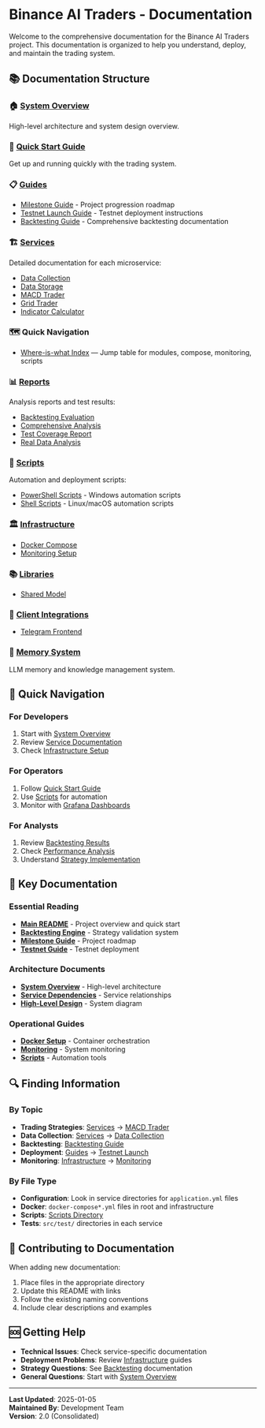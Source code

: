 # Binance AI Traders - Documentation

Welcome to the comprehensive documentation for the Binance AI Traders project. This documentation is organized to help you understand, deploy, and maintain the trading system.

## 📚 Documentation Structure

### 🏠 [System Overview](overview.md)
High-level architecture and system design overview.

### 🚀 [Quick Start Guide](guides/QUICK_START.md)
Get up and running quickly with the trading system.

### 📋 [Guides](guides/)
- [Milestone Guide](guides/MILESTONE_GUIDE.md) - Project progression roadmap
- [Testnet Launch Guide](guides/TESTNET_LAUNCH_GUIDE.md) - Testnet deployment instructions
- [Backtesting Guide](BACKTESTING_README.md) - Comprehensive backtesting documentation

### 🏗️ [Services](services/)
Detailed documentation for each microservice:
- [Data Collection](services/binance-data-collection.md)
- [Data Storage](services/binance-data-storage.md)
- [MACD Trader](services/binance-trader-macd.md)
- [Grid Trader](services/binance-trader-grid.md)
- [Indicator Calculator](services/indicator-calculator.md)

### 🗺️ Quick Navigation
- [Where-is-what Index](WHERE_IS_WHAT.md) — Jump table for modules, compose, monitoring, scripts

### 📊 [Reports](reports/)
Analysis reports and test results:
- [Backtesting Evaluation](reports/BACKTESTING_EVALUATION_REPORT.md)
- [Comprehensive Analysis](reports/COMPREHENSIVE_ANALYSIS_RESULTS.md)
- [Test Coverage Report](reports/TEST_COVERAGE_REPORT.md)
- [Real Data Analysis](reports/REAL_DATA_ANALYSIS_RESULTS.md)

### 🔧 [Scripts](scripts/)
Automation and deployment scripts:
- [PowerShell Scripts](scripts/README.md) - Windows automation scripts
- [Shell Scripts](scripts/README.md) - Linux/macOS automation scripts

### 🏛️ [Infrastructure](infrastructure/)
- [Docker Compose](infrastructure/docker-compose.md)
- [Monitoring Setup](infrastructure/monitoring-grafana-testnet.md)

### 📚 [Libraries](libs/)
- [Shared Model](libs/binance-shared-model.md)

### 🔌 [Client Integrations](clients/)
- [Telegram Frontend](clients/telegram-frontend-python.md)

### 🧠 [Memory System](memory/)
LLM memory and knowledge management system.

## 🚀 Quick Navigation

### For Developers
1. Start with [System Overview](overview.md)
2. Review [Service Documentation](services/README.md)
3. Check [Infrastructure Setup](infrastructure/README.md)

### For Operators
1. Follow [Quick Start Guide](guides/QUICK_START.md)
2. Use [Scripts](scripts/README.md) for automation
3. Monitor with [Grafana Dashboards](infrastructure/monitoring-grafana-testnet.md)

### For Analysts
1. Review [Backtesting Results](reports/BACKTESTING_EVALUATION_REPORT.md)
2. Check [Performance Analysis](reports/COMPREHENSIVE_ANALYSIS_RESULTS.md)
3. Understand [Strategy Implementation](services/binance-trader-macd.md)

## 📖 Key Documentation

### Essential Reading
- **[Main README](../README.md)** - Project overview and quick start
- **[Backtesting Engine](BACKTESTING_README.md)** - Strategy validation system
- **[Milestone Guide](guides/MILESTONE_GUIDE.md)** - Project roadmap
- **[Testnet Guide](guides/TESTNET_LAUNCH_GUIDE.md)** - Testnet deployment

### Architecture Documents
- **[System Overview](overview.md)** - High-level architecture
- **[Service Dependencies](memory/context/MEM-C002-service-dependencies-map.md)** - Service relationships
- **[High-Level Design](../high_level_design.drawio)** - System diagram

### Operational Guides
- **[Docker Setup](infrastructure/docker-compose.md)** - Container orchestration
- **[Monitoring](infrastructure/monitoring-grafana-testnet.md)** - System monitoring
- **[Scripts](scripts/README.md)** - Automation tools

## 🔍 Finding Information

### By Topic
- **Trading Strategies**: [Services](services/) → [MACD Trader](services/binance-trader-macd.md)
- **Data Collection**: [Services](services/) → [Data Collection](services/binance-data-collection.md)
- **Backtesting**: [Backtesting Guide](BACKTESTING_README.md)
- **Deployment**: [Guides](guides/) → [Testnet Launch](guides/TESTNET_LAUNCH_GUIDE.md)
- **Monitoring**: [Infrastructure](infrastructure/) → [Monitoring](infrastructure/monitoring-grafana-testnet.md)

### By File Type
- **Configuration**: Look in service directories for `application.yml` files
- **Docker**: `docker-compose*.yml` files in root and infrastructure
- **Scripts**: [Scripts Directory](scripts/)
- **Tests**: `src/test/` directories in each service

## 📝 Contributing to Documentation

When adding new documentation:
1. Place files in the appropriate directory
2. Update this README with links
3. Follow the existing naming conventions
4. Include clear descriptions and examples

## 🆘 Getting Help

- **Technical Issues**: Check service-specific documentation
- **Deployment Problems**: Review [Infrastructure](infrastructure/) guides
- **Strategy Questions**: See [Backtesting](BACKTESTING_README.md) documentation
- **General Questions**: Start with [System Overview](overview.md)

---

**Last Updated**: 2025-01-05  
**Maintained By**: Development Team  
**Version**: 2.0 (Consolidated)